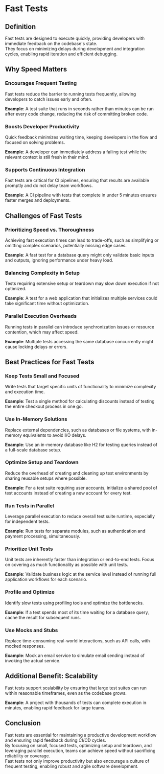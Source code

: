 # Fast Tests

## Definition
Fast tests are designed to execute quickly, providing developers with immediate feedback on the codebase's state.  
They focus on minimizing delays during development and integration cycles, enabling rapid iteration and efficient debugging.

## Why Speed Matters

### Encourages Frequent Testing
Fast tests reduce the barrier to running tests frequently, allowing developers to catch issues early and often.

**Example**: A test suite that runs in seconds rather than minutes can be run after every code change, reducing the risk of committing broken code.

### Boosts Developer Productivity
Quick feedback minimizes waiting time, keeping developers in the flow and focused on solving problems.

**Example**: A developer can immediately address a failing test while the relevant context is still fresh in their mind.

### Supports Continuous Integration
Fast tests are critical for CI pipelines, ensuring that results are available promptly and do not delay team workflows.

**Example**: A CI pipeline with tests that complete in under 5 minutes ensures faster merges and deployments.

## Challenges of Fast Tests

### Prioritizing Speed vs. Thoroughness
Achieving fast execution times can lead to trade-offs, such as simplifying or omitting complex scenarios, potentially missing edge cases.

**Example**: A fast test for a database query might only validate basic inputs and outputs, ignoring performance under heavy load.

### Balancing Complexity in Setup
Tests requiring extensive setup or teardown may slow down execution if not optimized.

**Example**: A test for a web application that initializes multiple services could take significant time without optimization.

### Parallel Execution Overheads
Running tests in parallel can introduce synchronization issues or resource contention, which may affect speed.

**Example**: Multiple tests accessing the same database concurrently might cause locking delays or errors.

## Best Practices for Fast Tests

### Keep Tests Small and Focused
Write tests that target specific units of functionality to minimize complexity and execution time.

**Example**: Test a single method for calculating discounts instead of testing the entire checkout process in one go.

### Use In-Memory Solutions
Replace external dependencies, such as databases or file systems, with in-memory equivalents to avoid I/O delays.

**Example**: Use an in-memory database like H2 for testing queries instead of a full-scale database setup.

### Optimize Setup and Teardown
Reduce the overhead of creating and cleaning up test environments by sharing reusable setups where possible.

**Example**: For a test suite requiring user accounts, initialize a shared pool of test accounts instead of creating a new account for every test.

### Run Tests in Parallel
Leverage parallel execution to reduce overall test suite runtime, especially for independent tests.

**Example**: Run tests for separate modules, such as authentication and payment processing, simultaneously.

### Prioritize Unit Tests
Unit tests are inherently faster than integration or end-to-end tests. Focus on covering as much functionality as possible with unit tests.

**Example**: Validate business logic at the service level instead of running full application workflows for each scenario.

### Profile and Optimize
Identify slow tests using profiling tools and optimize the bottlenecks.

**Example**: If a test spends most of its time waiting for a database query, cache the result for subsequent runs.

### Use Mocks and Stubs
Replace time-consuming real-world interactions, such as API calls, with mocked responses.

**Example**: Mock an email service to simulate email sending instead of invoking the actual service.

## Additional Benefit: Scalability
Fast tests support scalability by ensuring that large test suites can run within reasonable timeframes, even as the codebase grows.

**Example**: A project with thousands of tests can complete execution in minutes, enabling rapid feedback for large teams.

## Conclusion
Fast tests are essential for maintaining a productive development workflow and ensuring rapid feedback during CI/CD cycles.  
By focusing on small, focused tests, optimizing setup and teardown, and leveraging parallel execution, teams can achieve speed without sacrificing reliability or coverage.  
Fast tests not only improve productivity but also encourage a culture of frequent testing, enabling robust and agile software development.
